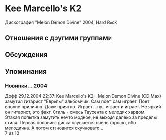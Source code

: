 # Kee Marcello's K2

Дискография
"Melon Demon Divine" 2004, Hard Rock

## Отношения с другими группами


## Обсуждения


## Упоминания

### Новинки... 2004

Дофф 29.12.2004 22:37:
Kee Marcello's K2 - Melon Demon Divine (CD Max)<BR>замутил гитарист "Европы" альбомчик. Сам поет, сам играет. Поет вполне прилично. Даже приятно. Играет... ну.. играет и играет. Не яркий он гитарист, это факт. Стиль - смесь Таусента с мелодик хардом. Этакая попытка замутить нечто модное, не выходя далеко за пределы стиля. Первая половина диска слушается очень хорошо, ибо мелодична. А потом становится скучновато...<BR>7 из 10

